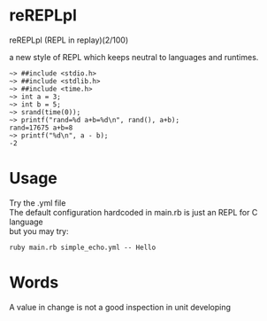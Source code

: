reREPLpl
============

reREPLpl (REPL in replay)(2/100)

a new style of REPL which keeps neutral to languages and runtimes.

```shell
~> ##include <stdio.h>
~> ##include <stdlib.h>
~> ##include <time.h>
~> int a = 3;
~> int b = 5;
~> srand(time(0));
~> printf("rand=%d a+b=%d\n", rand(), a+b);
rand=17675 a+b=8
~> printf("%d\n", a - b);
-2
```

Usage
==============
Try the .yml file      
The default configuration hardcoded in main.rb is just an REPL for C language   
but you may try:    
```shell
ruby main.rb simple_echo.yml -- Hello
```

Words
==============
A value in change is not a good inspection in unit developing
